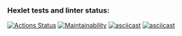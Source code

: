 ### Hexlet tests and linter status:
[![Actions Status](https://github.com/philologistIsCodingHere/frontend-project-44/workflows/hexlet-check/badge.svg)](https://github.com/philologistIsCodingHere/frontend-project-44/actions)
[![Maintainability](https://api.codeclimate.com/v1/badges/3ce6ce45c47712dd9ace/maintainability)](https://codeclimate.com/github/philologistIsCodingHere/frontend-project-44/maintainability)
[![asciicast](https://asciinema.org/a/9Nuxpwdbd3aw4ByW7BRQSdQam.svg)](https://asciinema.org/a/9Nuxpwdbd3aw4ByW7BRQSdQam)
[![asciicast](https://asciinema.org/a/XofgT9IHxjcZ1I1U2TUWfPl3J.svg)](https://asciinema.org/a/XofgT9IHxjcZ1I1U2TUWfPl3J)
